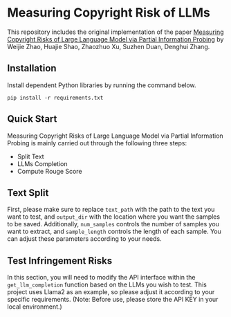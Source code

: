 # Measuring Copyright Risk of LLMs
This repository includes the original implementation of the paper [Measuring Copyright Risks of Large Language Model via Partial Information Probing](https://arxiv.org/abs/2409.13831) by Weijie Zhao, Huajie Shao, Zhaozhuo Xu, Suzhen Duan, Denghui Zhang.

## Installation
Install dependent Python libraries by running the command below.
```
pip install -r requirements.txt
```

## Quick Start
Measuring Copyright Risks of Large Language Model via Partial Information Probing is mainly carried out through the following three steps:
- Split Text
- LLMs Completion
- Compute Rouge Score

## Text Split
First, please make sure to replace `text_path` with the path to the text you want to test, and `output_dir` with the location where you want the samples to be saved. Additionally, `num_samples` controls the number of samples you want to extract, and `sample_length` controls the length of each sample. You can adjust these parameters according to your needs.

## Test Infringement Risks
In this section, you will need to modify the API interface within the `get_llm_completion` function based on the LLMs you wish to test. This project uses Llama2 as an example, so please adjust it according to your specific requirements. (Note: Before use, please store the API KEY in your local environment.)
